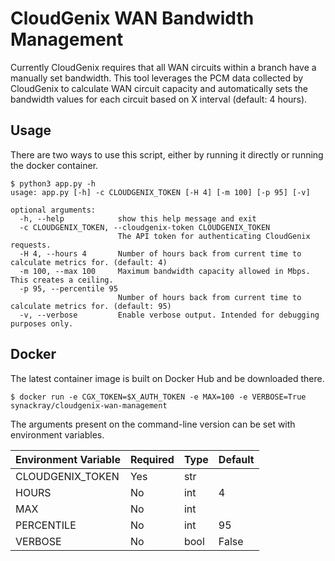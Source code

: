 # CloudGenix WAN Bandwidth Management

Currently CloudGenix requires that all WAN circuits within a branch have a manually set bandwidth. This tool leverages the PCM data collected by CloudGenix to calculate WAN circuit capacity and automatically sets the bandwidth values for each circuit based on X interval (default: 4 hours).

## Usage

There are two ways to use this script, either by running it directly or running the docker container.

```
$ python3 app.py -h
usage: app.py [-h] -c CLOUDGENIX_TOKEN [-H 4] [-m 100] [-p 95] [-v]

optional arguments:
  -h, --help            show this help message and exit
  -c CLOUDGENIX_TOKEN, --cloudgenix-token CLOUDGENIX_TOKEN
                        The API token for authenticating CloudGenix requests.
  -H 4, --hours 4       Number of hours back from current time to calculate metrics for. (default: 4)
  -m 100, --max 100     Maximum bandwidth capacity allowed in Mbps. This creates a ceiling.
  -p 95, --percentile 95
                        Number of hours back from current time to calculate metrics for. (default: 95)
  -v, --verbose         Enable verbose output. Intended for debugging purposes only.
```

## Docker

The latest container image is built on Docker Hub and be downloaded there.

```
$ docker run -e CGX_TOKEN=$X_AUTH_TOKEN -e MAX=100 -e VERBOSE=True synackray/cloudgenix-wan-management
```

The arguments present on the command-line version can be set with environment variables.

| Environment Variable | Required | Type | Default |
|----------------------|----------|------|---------|
| CLOUDGENIX_TOKEN     | Yes      | str  |         |
| HOURS                | No       | int  | 4       |
| MAX                  | No       | int  |         |
| PERCENTILE           | No       | int  | 95      |
| VERBOSE              | No       | bool | False   |

